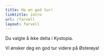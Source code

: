 ```yaml
---
title: Ha en god tur!
linktitle: intro
url: /farvell
layout: farvell
---
```


Du valgte å ikke delta i Kystopia. 

Vi ønsker deg en god tur videre på Østerøya!